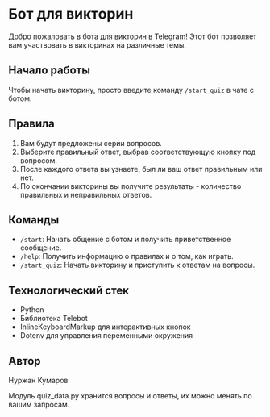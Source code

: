 # Бот для викторин

Добро пожаловать в бота для викторин в Telegram! Этот бот позволяет вам участвовать в викторинах на различные темы.

## Начало работы

Чтобы начать викторину, просто введите команду `/start_quiz` в чате с ботом.

## Правила

1. Вам будут предложены серии вопросов.
2. Выберите правильный ответ, выбрав соответствующую кнопку под вопросом.
3. После каждого ответа вы узнаете, был ли ваш ответ правильным или нет.
4. По окончании викторины вы получите результаты - количество правильных и неправильных ответов.

## Команды

- `/start`: Начать общение с ботом и получить приветственное сообщение.
- `/help`: Получить информацию о правилах и о том, как играть.
- `/start_quiz`: Начать викторину и приступить к ответам на вопросы.


## Технологический стек

- Python
- Библиотека Telebot
- InlineKeyboardMarkup для интерактивных кнопок
- Dotenv для управления переменными окружения

## Автор

Нуржан Кумаров 

Модуль quiz_data.py хранится вопросы и ответы, их можно менять по вашим запросам.
